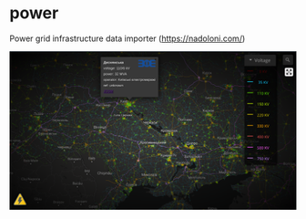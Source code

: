 # power

Power grid infrastructure data importer (https://nadoloni.com/)

![Power Grid](https://raw.githubusercontent.com/olehz/power/master/nadoloni.png)
